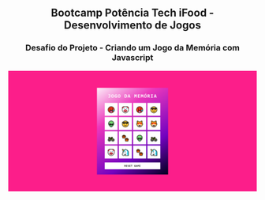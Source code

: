 <h2 align="center"> Bootcamp Potência Tech iFood - Desenvolvimento de Jogos </h2>

<h3 align="center"> Desafio do Projeto - Criando um Jogo da Memória com Javascript </h3>

<a href="https://alderj.github.io/jogo-da-memoria-com-emojis/"> <img src="https://github.com/Alderj/jogo-da-memoria-com-emojis/blob/main/src/jogo%20da%20memoria.png?raw=true" /> </a>
